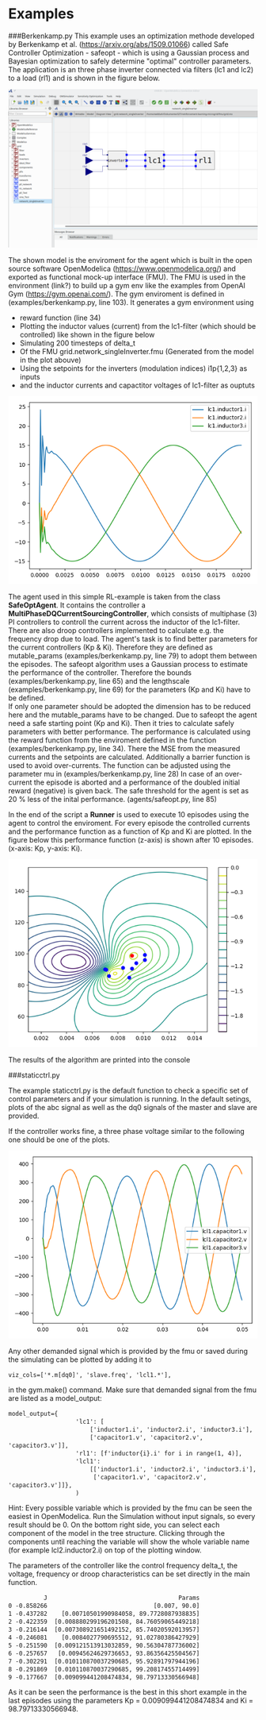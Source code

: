 #  Examples


###Berkenkamp.py
This example uses an optimization methode developed by Berkenkamp et al. (https://arxiv.org/abs/1509.01066) called Safe
Controller Optimization - safeopt - which is using a Gaussian process and Bayesian optimization to safely determine 
"optimal" controller parameters. 
The application is an three phase inverter connected via filters (lc1 and lc2) to a load (rl1) and is shown in the 
figure below.

![](../pictures/Modell.png)

The shown model is the enviroment for the agent which is built in the open source software OpenModelica 
(https://www.openmodelica.org/) and exported as functional mock-up interface (FMU).
The FMU is used in the environment (link?) to build up a gym env like the examples from OpenAI Gym 
(https://gym.openai.com/). 
The gym enviroment is defined in (examples/berkenkamp.py, line 103).
It generates a gym environment using 
 - reward function (line 34)
 - Plotting the inductor values (current) from the lc1-filter (which should be controlled) like shown in the figure below
 - Simulating 200 timesteps of delta_t
 - Of the FMU grid.network_singleInverter.fmu (Generated from the model in the plot abouve)
 - Using the setpoints for the inverters (modulation indices) i1p{1,2,3} as inputs
 - and the inductor currents and capactitor voltages of lc1-filter as ouptuts
 
![](../pictures/i_abc_bk.png)

The agent used in this simple RL-example is taken from the class __SafeOptAgent__.
It contains the controller a __MultiPhaseDQCurrentSourcingController__, which consists of multiphase (3) PI controllers 
to controll the current across the inductor of the lc1-filter. 
There are also droop controllers implemented to calculate e.g. the frequency drop due to load.
The agent's task is to find better parameters for the current controllers (Kp & Ki). 
Therefore they are defined as mutable_params (examples/berkenkamp.py, line 79) to adopt them between the episodes.
The safeopt algorithm uses a Gaussian process to estimate the performance of the controller. 
Therefore the bounds (examples/berkenkamp.py, line 65) and the lengthscale (examples/berkenkamp.py, line 69) for the 
parameters (Kp and Ki) have to be defined.  
If only one parameter should be adopted the dimension has to be reduced here and the mutable_params have to be changed. 
Due to safeopt the agent need a safe starting point (Kp and Ki). Then it tries to calculate safely parameters with 
better performance.
The performance is calculated using the reward function from the enviroment defined in the function 
(examples/berkenkamp.py, line 34). 
There the MSE from the measured currents and the setpoints are calculated. 
Additionally a barrier function is used to avoid over-currents. 
The function can be adjusted using the parameter mu in (examples/berkenkamp.py, line 28)
In case of an over-current the episode is aborted and a performance of the doubled initial reward (negative) is given 
back. 
The safe threshold for the agent is set as 20 % less of the inital performance. (agents/safeopt.py, line 85)

In the end of the script a __Runner__ is used to execute 10 episodes using the agent to control the enviroment. 
For every episode the controlled currents and the performance function as a function of Kp and Ki are plotted.
In the figure below this performance function (z-axis) is shown after 10 episodes. (x-axis: Kp, y-axis: Ki).

![](../pictures/kp_kp_J.png)

The results of the algorithm are printed into the console 







###staticctrl.py

The example staticctrl.py is the default function to check a specific set of control parameters and if your simulation is running.
In the default setings, plots of the abc signal as well as the dq0 signals of the master and slave are provided.

If the controller works fine, a three phase voltage similar to the following one should be one of the plots. 


![](../pictures/abc.png)
 
Any other demanded signal which is provided by the fmu or saved during the simulating can be plotted by adding it to 

    viz_cols=['*.m[dq0]', 'slave.freq', 'lcl1.*'],
 
in the gym.make() command. Make sure that demanded signal from the fmu are listed as a model_output:

    model_output={
                       'lc1': [
                           ['inductor1.i', 'inductor2.i', 'inductor3.i'],
                           ['capacitor1.v', 'capacitor2.v', 'capacitor3.v']],
                       'rl1': [f'inductor{i}.i' for i in range(1, 4)],
                       'lcl1':
                           [['inductor1.i', 'inductor2.i', 'inductor3.i'],
                            ['capacitor1.v', 'capacitor2.v', 'capacitor3.v']]},
                       )

Hint: Every possible variable which is provided by the fmu can be seen the easiest in OpenModelica. Run the Simulation without input signals, so every  result should be 0.
On the bottom right side, you can select each component of the model in the tree structure. 
Clicking through the components until reaching the variable will show the whole variable name (for example lcl2.inductor2.i) on top of the plotting window.

The parameters of the controller like the control frequency delta_t, the voltage, frequency or droop characteristics can be set directly in the main function. 
 
              J                                     Params
    0 -0.858266                              [0.007, 90.0]
    1 -0.437282    [0.00710501990984058, 89.7728087938835]
    2 -0.422359  [0.008880299196201508, 84.76059065449218]
    3 -0.216144  [0.007308921651492152, 85.74020592013957]
    4 -0.246081    [0.0084027790695512, 91.02780386427929]
    5 -0.251590  [0.009121513913032859, 90.56304787736002]
    6 -0.257657   [0.00945624629736653, 93.86356425504567]
    7 -0.302291  [0.010110870037290685, 95.92891797944196]
    8 -0.291869  [0.010110870037290685, 99.20817455714499]
    9 -0.177667  [0.009099441208474834, 98.79713330566948]

As it can be seen the performance is the best in this short example in the last episodes using the parameters 
Kp = 0.009099441208474834 and Ki = 98.79713330566948.